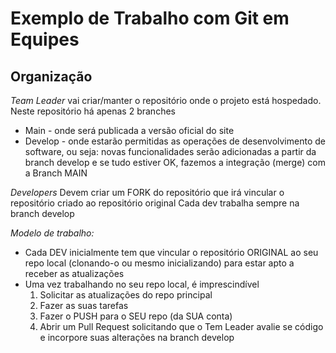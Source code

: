 # Exemplo de Trabalho com Git em Equipes


## Organização
*Team Leader*
vai criar/manter o repositório onde o projeto está hospedado.
Neste repositório há apenas 2 branches
- Main - onde será publicada a versão oficial do site
- Develop - onde estarão permitidas as operações de desenvolvimento de software, ou seja: novas funcionalidades serão adicionadas a partir da branch develop e se tudo estiver OK, fazemos a integração (merge) com a Branch MAIN

*Developers*
Devem criar um FORK do repositório que irá vincular o repositório criado ao repositório original
Cada dev trabalha sempre na branch develop 

*Modelo de trabalho:*
- Cada DEV inicialmente tem que vincular o repositório ORIGINAL ao seu repo local (clonando-o ou mesmo inicializando) para estar apto a receber as atualizações
- Uma vez trabalhando no seu repo local, é imprescindível
     1. Solicitar as atualizações do repo principal
     2. Fazer as suas tarefas
     3. Fazer o PUSH para o SEU repo (da SUA conta)
     4. Abrir um Pull Request solicitando que o Tem Leader avalie se código e incorpore suas alterações na branch develop